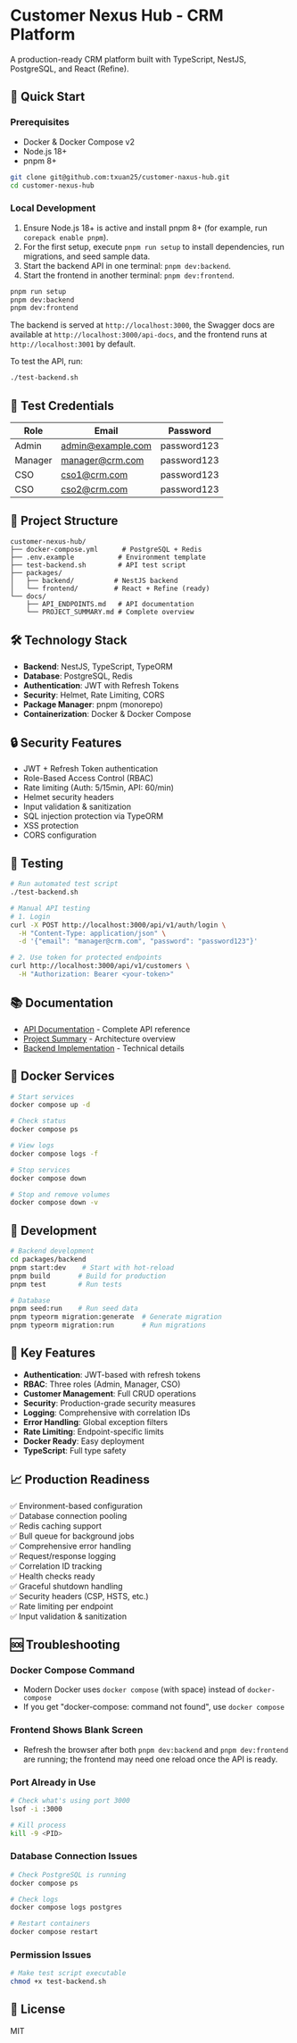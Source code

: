 # Customer Nexus Hub - CRM Platform

A production-ready CRM platform built with TypeScript, NestJS, PostgreSQL, and React (Refine).

## 🚀 Quick Start

### Prerequisites
- Docker & Docker Compose v2
- Node.js 18+
- pnpm 8+

```bash
git clone git@github.com:txuan25/customer-naxus-hub.git
cd customer-nexus-hub
```

### Local Development

1. Ensure Node.js 18+ is active and install pnpm 8+ (for example, run `corepack enable pnpm`).
2. For the first setup, execute `pnpm run setup` to install dependencies, run migrations, and seed sample data.
3. Start the backend API in one terminal: `pnpm dev:backend`.
4. Start the frontend in another terminal: `pnpm dev:frontend`.

```bash
pnpm run setup
pnpm dev:backend
pnpm dev:frontend
```

The backend is served at `http://localhost:3000`, the Swagger docs are available at `http://localhost:3000/api-docs`, and the frontend runs at `http://localhost:3001` by default.

To test the API, run:
```bash
./test-backend.sh
```

## 🔐 Test Credentials

| Role | Email | Password |
|------|-------|----------|
| Admin | admin@example.com | password123 |
| Manager | manager@crm.com | password123 |
| CSO | cso1@crm.com | password123 |
| CSO | cso2@crm.com | password123 |

## 📁 Project Structure

```
customer-nexus-hub/
├── docker-compose.yml      # PostgreSQL + Redis
├── .env.example           # Environment template
├── test-backend.sh        # API test script
├── packages/
│   ├── backend/          # NestJS backend
│   └── frontend/         # React + Refine (ready)
└── docs/
    ├── API_ENDPOINTS.md   # API documentation
    └── PROJECT_SUMMARY.md # Complete overview
```

## 🛠 Technology Stack

- **Backend**: NestJS, TypeScript, TypeORM
- **Database**: PostgreSQL, Redis
- **Authentication**: JWT with Refresh Tokens
- **Security**: Helmet, Rate Limiting, CORS
- **Package Manager**: pnpm (monorepo)
- **Containerization**: Docker & Docker Compose

## 🔒 Security Features

- JWT + Refresh Token authentication
- Role-Based Access Control (RBAC)
- Rate limiting (Auth: 5/15min, API: 60/min)
- Helmet security headers
- Input validation & sanitization
- SQL injection protection via TypeORM
- XSS protection
- CORS configuration



## 🧪 Testing

```bash
# Run automated test script
./test-backend.sh

# Manual API testing
# 1. Login
curl -X POST http://localhost:3000/api/v1/auth/login \
  -H "Content-Type: application/json" \
  -d '{"email": "manager@crm.com", "password": "password123"}'

# 2. Use token for protected endpoints
curl http://localhost:3000/api/v1/customers \
  -H "Authorization: Bearer <your-token>"
```

## 📚 Documentation

- [API Documentation](./API_ENDPOINTS.md) - Complete API reference
- [Project Summary](./PROJECT_SUMMARY.md) - Architecture overview
- [Backend Implementation](./BACKEND_IMPLEMENTATION.md) - Technical details

## 🐳 Docker Services

```bash
# Start services
docker compose up -d

# Check status
docker compose ps

# View logs
docker compose logs -f

# Stop services
docker compose down

# Stop and remove volumes
docker compose down -v
```

## 🔧 Development

```bash
# Backend development
cd packages/backend
pnpm start:dev    # Start with hot-reload
pnpm build       # Build for production
pnpm test        # Run tests

# Database
pnpm seed:run    # Run seed data
pnpm typeorm migration:generate  # Generate migration
pnpm typeorm migration:run       # Run migrations
```

## 🌟 Key Features

- **Authentication**: JWT-based with refresh tokens
- **RBAC**: Three roles (Admin, Manager, CSO)
- **Customer Management**: Full CRUD operations
- **Security**: Production-grade security measures
- **Logging**: Comprehensive with correlation IDs
- **Error Handling**: Global exception filters
- **Rate Limiting**: Endpoint-specific limits
- **Docker Ready**: Easy deployment
- **TypeScript**: Full type safety

## 📈 Production Readiness

✅ Environment-based configuration  
✅ Database connection pooling  
✅ Redis caching support  
✅ Bull queue for background jobs  
✅ Comprehensive error handling  
✅ Request/response logging  
✅ Correlation ID tracking  
✅ Health checks ready  
✅ Graceful shutdown handling  
✅ Security headers (CSP, HSTS, etc.)  
✅ Rate limiting per endpoint  
✅ Input validation & sanitization  

## 🆘 Troubleshooting

### Docker Compose Command
- Modern Docker uses `docker compose` (with space) instead of `docker-compose`
- If you get "docker-compose: command not found", use `docker compose`

### Frontend Shows Blank Screen
- Refresh the browser after both `pnpm dev:backend` and `pnpm dev:frontend` are running; the frontend may need one reload once the API is ready.

### Port Already in Use
```bash
# Check what's using port 3000
lsof -i :3000

# Kill process
kill -9 <PID>
```

### Database Connection Issues
```bash
# Check PostgreSQL is running
docker compose ps

# Check logs
docker compose logs postgres

# Restart containers
docker compose restart
```

### Permission Issues
```bash
# Make test script executable
chmod +x test-backend.sh
```

## 📝 License

MIT
